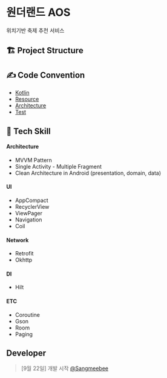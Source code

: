 # 원더랜드 AOS
위치기반 축제 추천 서비스

## 🏗 Project Structure

## ✍️ Code Convention
- [Kotlin](./documents/Kotlin.md)
- [Resource](./documents/Resource.md)
- [Architecture](./documents/Architecture.md)
- [Test](./documents/Test.md)

## 📖 Tech Skill
#### Architecture
- MVVM Pattern
- Single Activity - Multiple Fragment
- Clean Architecture in Android (presentation, domain, data)
#### UI
- AppCompact
- RecyclerView
- ViewPager
- Navigation
- Coil
#### Network
- Retrofit
- Okhttp
#### DI
- Hilt
#### ETC
- Coroutine
- Gson
- Room
- Paging


## Developer
> [9월 22일] 개발 시작
[@Sangmeebee](https://github.com/Sangmeebee)
